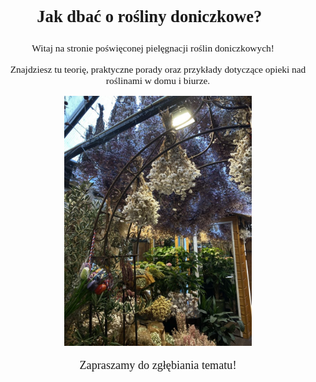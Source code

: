 <p align="center" style="font-family: 'Georgia', 'Times New Roman', serif; font-size: 1.9em; font-weight: bold;">
Jak dbać o rośliny doniczkowe? 🐘

<p align="center" style="font-family: 'Georgia', 'Times New Roman', serif; font-size: 1.1em;">
Witaj na stronie poświęconej pielęgnacji roślin doniczkowych! 🪸
<p align="center" style="font-family: 'Georgia', 'Times New Roman', serif; font-size: 1.1em;">
Znajdziesz tu teorię, praktyczne porady oraz przykłady dotyczące opieki nad roślinami w domu i biurze.
</p>
<p align="center">
  <img src="img/kwiaciarnia.jpg" alt="Opis" width="300"/>
</p>
<p align="center" style="font-family: 'Georgia', 'Times New Roman', serif; font-size: 1.3em;">
Zapraszamy do zgłębiania tematu!
</p>

